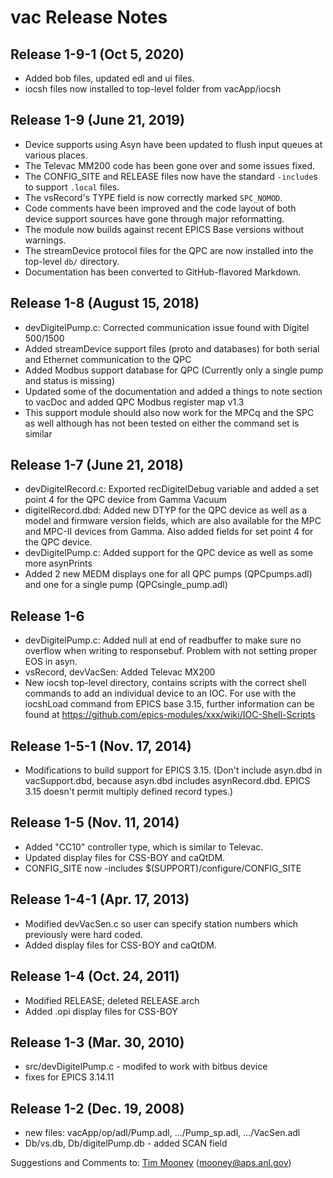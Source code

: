 # vac Release Notes

## Release 1-9-1 (Oct 5, 2020)

  * Added bob files, updated edl and ui files.
  * iocsh files now installed to top-level folder from vacApp/iocsh

## Release 1-9 (June 21, 2019)

  * Device supports using Asyn have been updated to flush input queues at various places.
  * The Televac MM200 code has been gone over and some issues fixed.
  * The CONFIG_SITE and RELEASE files now have the standard `-include`s to support `.local` files.
  * The vsRecord's TYPE field is now correctly marked `SPC_NOMOD`.
  * Code comments have been improved and the code layout of both device support sources have gone through major reformatting.
  * The module now builds against recent EPICS Base versions without warnings.
  * The streamDevice protocol files for the QPC are now installed into the top-level `db/` directory.
  * Documentation has been converted to GitHub-flavored Markdown.

## Release 1-8 (August 15, 2018)

  * devDigitelPump.c: Corrected communication issue found with Digitel
500/1500
  * Added streamDevice support files (proto and databases) for both
serial and Ethernet communication to the QPC
  * Added Modbus support database for QPC (Currently only a single pump
and status is missing)
  * Updated some of the documentation and added a things to note section
to vacDoc and added QPC Modbus register map v1.3
  * This support module should also now work for the MPCq and the SPC as
well although has not been tested on either the command set is similar

## Release 1-7 (June 21, 2018)

  * devDigitelRecord.c: Exported recDigitelDebug variable and added a
set point 4 for the QPC device from Gamma Vacuum
  * digitelRecord.dbd: Added new DTYP for the QPC device as well as a
model and firmware version fields, which are also available for the MPC and
MPC-II devices from Gamma. Also added fields for set point 4 for the QPC
device.
  * devDigitelPump.c: Added support for the QPC device as well as some
more asynPrints
  * Added 2 new MEDM displays one for all QPC pumps (QPCpumps.adl) and
one for a single pump (QPCsingle_pump.adl)

## Release 1-6

  * devDigitelPump.c: Added null at end of readbuffer to make sure no overflow when writing to responsebuf. Problem with not setting proper EOS in asyn.
  * vsRecord, devVacSen: Added Televac MX200
  * New iocsh top-level directory, contains scripts with the correct shell commands to add an individual device to an IOC. For use with the iocshLoad command from EPICS base 3.15, further information can be found at <https://github.com/epics-modules/xxx/wiki/IOC-Shell-Scripts>

## Release 1-5-1 (Nov. 17, 2014)

  * Modifications to build support for EPICS 3.15. (Don't include asyn.dbd in vacSupport.dbd, because asyn.dbd includes asynRecord.dbd. EPICS 3.15 doesn't permit multiply defined record types.)

## Release 1-5 (Nov. 11, 2014)

  * Added "CC10" controller type, which is similar to Televac.
  * Updated display files for CSS-BOY and caQtDM.
  * CONFIG_SITE now -includes $(SUPPORT)/configure/CONFIG_SITE

## Release 1-4-1 (Apr. 17, 2013)

  * Modified devVacSen.c so user can specify station numbers which previously were hard coded.
  * Added display files for CSS-BOY and caQtDM.

## Release 1-4 (Oct. 24, 2011)

  * Modified RELEASE; deleted RELEASE.arch
  * Added .opi display files for CSS-BOY

## Release 1-3 (Mar. 30, 2010)

  * src/devDigitelPump.c - modifed to work with bitbus device
  * fixes for EPICS 3.14.11

## Release 1-2 (Dec. 19, 2008)

  * new files: vacApp/op/adl/Pump.adl, .../Pump_sp.adl, .../VacSen.adl
  * Db/vs.db, Db/digitelPump.db - added SCAN field

Suggestions and Comments to:
[Tim Mooney](mailto:mooney@aps.anl.gov) (mooney@aps.anl.gov)

